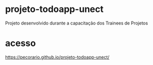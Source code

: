 # projeto-todoapp-unect
Projeto desenvolvido durante a capacitação dos Trainees de Projetos

# acesso
https://pecorario.github.io/projeto-todoapp-unect/
